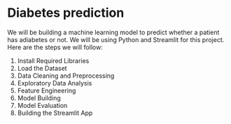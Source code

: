 <h1><strong>Diabetes prediction</strong></h1>
<p>We will be building a&nbsp;<a class=" MarkdownLink_linkifiedLink__KxC9G">machine learning model</a>&nbsp;to predict whether a patient has adiabetes or not. We will be using&nbsp;<a class=" MarkdownLink_linkifiedLink__KxC9G">Python</a>&nbsp;and Streamlit for this project. Here are the steps we will follow:</p>
<ol>
<li>Install Required Libraries</li>
<li>Load the Dataset</li>
<li>Data Cleaning and&nbsp;<a class=" MarkdownLink_linkifiedLink__KxC9G">Preprocessing</a></li>
<li>Exploratory Data Analysis</li>
<li>Feature Engineering</li>
<li>Model Building</li>
<li>Model Evaluation</li>
<li>Building the Streamlit App</li>
</ol>
